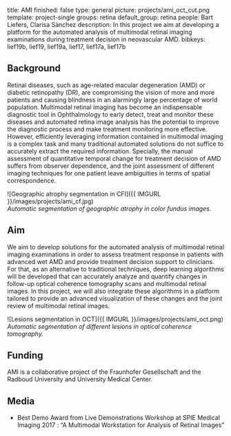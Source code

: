 title: AMI
finished: false
type: general
picture: projects/ami_oct_cut.png
template: project-single
groups: retina
default_group: retina
people: Bart Liefers, Clarisa Sánchez
description: In this project we aim at developing a platform for the automated analysis of multimodal retinal imaging examinations during treatment decision in neovascular AMD.
bibkeys: lief19b, lief19, lief19a, lief17, lief17a, lief17b

## Background
Retinal diseases, such as age-related macular degeneration (AMD) or diabetic retinopathy (DR), are compromising the vision of more and more patients and causing blindness in an alarmingly large percentage of world population. Multimodal retinal imaging has become an indispensable diagnostic tool in Ophthalmology to early detect, treat and monitor these diseases and automated retina image analysis has the potential to improve the diagnostic process and make treatment monitoring more effective. However, efficiently leveraging information contained in multimodal imaging is a complex task and many traditional automated solutions do not suffice to accurately extract the required information.  Specially, the manual assessment of quantitative temporal change for treatment decision of AMD suffers from observer dependence, and the joint assessment of different imaging techniques for one patient leave ambiguities in terms of spatial correspondence.

![Geographic atrophy segmentation in CFI]({{ IMGURL }}/images/projects/ami_cf.jpg)
<br>
<i>Automatic segmentation of geographic atrophy in color fundus images.</i>

## Aim
We aim to develop solutions for the automated analysis of multimodal retinal imaging examinations in order to assess treatment response in patients with advanced wet AMD and provide treatment decision support to clinicians. For that, as an alternative to traditional techniques, deep learning algorithms will be developed that can accurately analyze and quantify changes in follow-up optical coherence tomography scans and multimodal retinal images. In this project, we will also integrate these algorithms in a platform tailored to provide an advanced visualization of these changes and the joint review of multimodal retinal images.

![Lesions segmentation in OCT]({{ IMGURL }}/images/projects/ami_oct.png)
<br>
<i>Automatic segmentation of different lesions in optical coherence tomography.</i>

## Funding
AMI is a collaborative project of the Fraunhofer Gesellschaft and the Radboud University and University Medical Center.

## Media
- Best Demo Award from Live Demonstrations Workshop at SPIE Medical Imaging 2017 : “A Multimodal Workstation for Analysis of Retinal Images”
